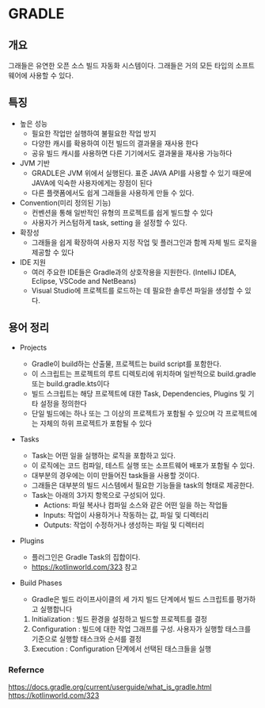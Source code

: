 # GRADLE

## 개요
그래들은 유연한 오픈 소스 빌드 자동화 시스템이다.
그래들은 거의 모든 타입의 소프트웨어에 사용할 수 있다.

## 특징
- 높은 성능
  - 필요한 작업만 실행하여 불필요한 작업 방지
  - 다양한 캐시를 확용하여 이전 빌드의 결과물을 재사용 한다
  - 공유 빌드 캐시를 사용하면 다른 기기에서도 결과물을 재사용 가능하다
- JVM 기반
  - GRADLE은 JVM 위에서 실행된다. 표준 JAVA API를 사용할 수 있기 때문에 JAVA에 익숙한 사용자에게는 장점이 된다
  - 다른 플랫폼에서도 쉽게 그래들을 사용하게 만들 수 있다.
- Convention(미리 정의된 기능)
  - 컨벤션을 통해 일반적인 유형의 프로젝트를 쉽게 빌드할 수 있다
  - 사용자가 커스텀하게 task, setting 을 설정할 수 있다.
- 확장성
  - 그래들을 쉽게 확장하여 사용자 지정 작업 및 플러그인과 함께 자체 빌드 로직을 제공할 수 있다
- IDE 지원
  - 여러 주요한 IDE들은 Gradle과의 상호작용을 지원한다. (IntelliJ IDEA, Eclipse, VSCode and NetBeans)
  - Visual Studio에 프로젝트를 로드하는 데 필요한 솔루션 파일을 생성할 수 있다.


## 용어 정리

- Projects
  - Gradle이 build하는 산출물, 프로젝트는 build script를 포함한다.
  - 이 스크립트는 프로젝트의 루트 디렉토리에 위치하며 일반적으로 build.gradle 또는 build.gradle.kts이다
  - 빌드 스크립트는 해당 프로젝트에 대한 Task, Dependencies, Plugins 및 기타 설정을 정의한다
  - 단일 빌드에는 하나 또는 그 이상의 프로젝트가 포함될 수 있으며 각 프로젝트에는 자체의 하위 프로젝트가 포함될 수 있다

- Tasks
  - Task는 어떤 일을 실행하는 로직을 포함하고 있다.
  - 이 로직에는 코드 컴파일, 테스트 실행 또는 소프트웨어 배포가 포함될 수 있다.
  - 대부분의 경우에는 이미 만들어진 task들을 사용할 것이다.
  - 그래들은 대부분의 빌드 시스템에서 필요한 기능들을 task의 형태로 제공한다.
  - Task는 아래의 3가지 항목으로 구성되어 있다.
    - Actions: 파일 복사나 컴파일 소스와 같은 어떤 일을 하는 작업들
    - Inputs: 작업이 사용하거나 작동하는 값, 파일 및 디렉터리
    - Outputs: 작업이 수정하거나 생성하는 파일 및 디렉터리

- Plugins
  - 플러그인은 Gradle Task의 집합이다.
  - https://kotlinworld.com/323 참고

- Build Phases
  - Gradle은 빌드 라이프사이클의 세 가지 빌드 단계에서 빌드 스크립트를 평가하고 실행합니다
  1. Initialization : 빌드 환경을 설정하고 빌드할 프로젝트를 결정
  2. Configuration : 빌드에 대한 작업 그래프를 구성. 사용자가 실행할 태스크를 기준으로 실행할 태스크와 순서를 결정
  3. Execution : Configuration 단계에서 선택된 태스크들을 실행


### Refernce
https://docs.gradle.org/current/userguide/what_is_gradle.html
https://kotlinworld.com/323